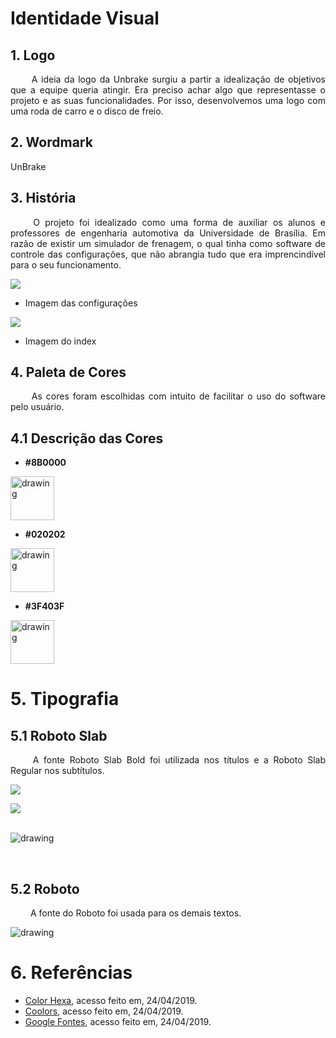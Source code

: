 # Identidade Visual

## 1. Logo
<p align="justify"> &emsp;&emsp;
A ideia da logo da Unbrake surgiu a partir a idealização de objetivos que a equipe queria atingir. Era preciso achar algo que representasse o projeto e as suas funcionalidades. Por isso, desenvolvemos uma logo com uma roda de carro e o disco de freio.    
</p>

## 2. Wordmark

UnBrake

## 3. História
<p align="justify"> &emsp;&emsp;
O projeto foi idealizado como uma forma de auxiliar os alunos e professores de engenharia automotiva da Universidade de Brasília. Em razão de existir um simulador de frenagem, o qual tinha como software de controle das configurações, que não abrangia tudo que era imprencindível para o seu funcionamento.

![](https://i.imgur.com/lszxNVh.png)
* Imagem das configurações

![](https://i.imgur.com/tr1ShR9.png)
* Imagem do index 
</p>

## 4. Paleta de Cores

<p align="justify"> &emsp;&emsp;
As cores foram escolhidas com intuito de facilitar o uso do software pelo usuário.  
</p>

## 4.1 Descrição das Cores

* **#8B0000**
<img src="https://www.colorhexa.com/8B0000.png" alt="drawing" width="70" height="70"/>

* **#020202**
<img src="https://www.colorhexa.com/020202.png" alt="drawing" width="70" height="70"/>

* **#3F403F**
<img src="https://www.colorhexa.com/3F403F.png" alt="drawing" width="70" height="70"/>

# 5. Tipografia
## 5.1 Roboto Slab

<p align="justify"> &emsp;&emsp;
A fonte Roboto Slab Bold foi utilizada nos títulos e a Roboto Slab Regular nos subtítulos.
</p>

![](https://i.imgur.com/Ye8JUPy.png)

![](https://i.imgur.com/qBXHXFi.png)

<p></br>

<img src="https://txt.static.1001fonts.net/txt/dHRmLjcyLjAwMDAwMC5VbTlpYjNSdklGTnNZV0lnUW05c1pBLCwuMA,,/roboto-slab.bold.png" alt="drawing"/>
<p></br>

## 5.2 Roboto
<p align="justify"> &emsp;&emsp;
A fonte do Roboto foi usada para os demais textos.
</p>

<img src="https://txt.static.1001fonts.net/txt/dHRmLjcyLjAwMDAwMC5VbTlpYjNSdklGSmxaM1ZzWVhJLC4x/roboto.regular.png" alt="drawing"/>

# 6. Referências
* [Color Hexa](https://www.colorhexa.com/), acesso feito em, 24/04/2019.
* [Coolors](https://coolors.co/), acesso feito em, 24/04/2019.
* [Google Fontes](https://fonts.google.com/specimen/Roboto+Slab?selection.family=Roboto+Slab), acesso feito em, 24/04/2019.


